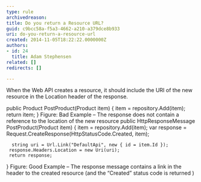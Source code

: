 ```yaml
---
type: rule
archivedreason: 
title: Do you return a Resource URL?
guid: c9bcc58a-f5a3-4662-a210-a379dce8b933
uri: do-you-return-a-resource-url
created: 2014-11-05T18:22:22.0000000Z
authors:
- id: 24
  title: Adam Stephensen
related: []
redirects: []

---
```


When the Web API creates a resource, it should include the URI of the new resource in the Location header of the response.

<!--endintro-->

public Product PostProduct(Product item)
 {
 item = repository.Add(item);
 return item;
 }
Figure: Bad Example – The response does not contain a reference to the location of the new resource
public HttpResponseMessage PostProduct(Product item)
 {
     item = repository.Add(item);
     var response = Request.CreateResponse(HttpStatusCode.Created, item);

      string uri = Url.Link("DefaultApi", new { id = item.Id });
     response.Headers.Location = new Uri(uri);
     return response;
 }
Figure: Good Example – The response message contains a link in the header to the created resource (and the “Created” status code is returned )
